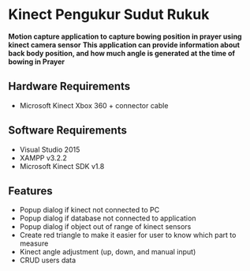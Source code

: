 # Kinect Pengukur Sudut Rukuk
**Motion capture application to capture bowing position in prayer using kinect camera sensor**
**This application can provide information about back body position, and how much angle is generated at the time of bowing in Prayer**

## Hardware Requirements
* Microsoft Kinect Xbox 360 + connector cable

## Software Requirements
* Visual Studio 2015
* XAMPP v3.2.2
* Microsoft Kinect SDK v1.8

## Features
* Popup dialog if kinect not connected to PC
* Popup dialog if database not connected to application
* Popup dialog if object out of range of kinect sensors
* Create red triangle to make it easier for user to know which part to measure
* Kinect angle adjustment (up, down, and manual input)
* CRUD users data